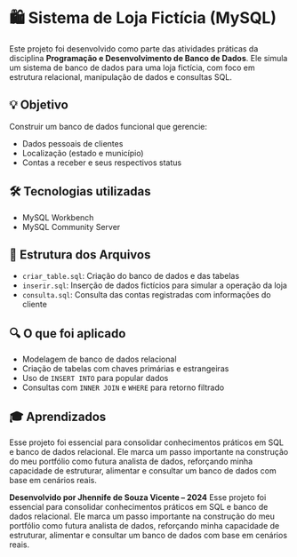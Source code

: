 # 🛍️ Sistema de Loja Fictícia (MySQL)

Este projeto foi desenvolvido como parte das atividades práticas da disciplina **Programação e Desenvolvimento de Banco de Dados**. Ele simula um sistema de banco de dados para uma loja fictícia, com foco em estrutura relacional, manipulação de dados e consultas SQL. 

## 💡 Objetivo

Construir um banco de dados funcional que gerencie:

* Dados pessoais de clientes
* Localização (estado e município)
* Contas a receber e seus respectivos status

## 🛠️ Tecnologias utilizadas

* MySQL Workbench
* MySQL Community Server

## 📁 Estrutura dos Arquivos

* `criar_table.sql`: Criação do banco de dados e das tabelas
* `inserir.sql`: Inserção de dados fictícios para simular a operação da loja
* `consulta.sql`: Consulta das contas registradas com informações do cliente 

## 🔍 O que foi aplicado

* Modelagem de banco de dados relacional
* Criação de tabelas com chaves primárias e estrangeiras
* Uso de `INSERT INTO` para popular dados
* Consultas com `INNER JOIN` e `WHERE` para retorno filtrado

## 🎓 Aprendizados

Esse projeto foi essencial para consolidar conhecimentos práticos em SQL e banco de dados relacional. Ele marca um passo importante na construção do meu portfólio como futura analista de dados, reforçando minha capacidade de estruturar, alimentar e consultar um banco de dados com base em cenários reais.


**Desenvolvido por Jhennife de Souza Vicente – 2024**
Esse projeto foi essencial para consolidar conhecimentos práticos em SQL e banco de dados relacional. Ele marca um passo importante na construção do meu portfólio como futura analista de dados, reforçando minha capacidade de estruturar, alimentar e consultar um banco de dados com base em cenários reais.
